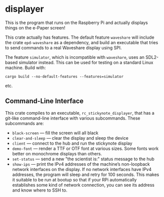 # displayer

This is the program that runs on the Raspberry Pi and actually displays things
on the e-Paper screen!

This crate actually has features. The default feature `waveshare` will include
the crate `epd-waveshare` as a dependency, and build an executable that tries
to send commands to a real Waveshare display using SPI.

The feature `simulator`, which is incompatible with `waveshare`, uses an
SDL2-based simulator instead. This can be used for testing on a standard Linux
machine. Build with:

```
cargo build --no-default-features --features=simulator
```

etc.


## Command-Line Interface

This crate compiles to an executable, `rc_stickynote_displayer`, that has a
git-like command-line interface with various subcommands. These subcommands
are:

- `black-screen` — fill the screen will all black
- `clear-and-sleep` — clear the display and sleep the device
- `client` — connect to the hub and run the stickynote display
- `demo-font` — render a TTF or OTF font at various sizes. Some fonts work better
  on monochrome displays than others.
- `set-status` — send a new "the scientist is:" status message to the hub
- `show-ips` — print the IPv4 addresses of the machine’s non-loopback network
  interfaces on the display. If no network interfaces have IPv4 addresses, the
  program will sleep and retry for 100 seconds. This makes it suitable to be
  run at bootup so that if your RPi automatically establishes some kind of
  network connection, you can see its address and know where to SSH to.
